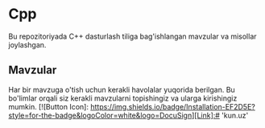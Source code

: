 # Cpp

Bu repozitoriyada C++ dasturlash tiliga bag'ishlangan mavzular va misollar joylashgan.

## Mavzular

Har bir mavzuga o'tish uchun kerakli havolalar yuqorida berilgan. Bu bo'limlar orqali siz kerakli mavzularni topishingiz va ularga kirishingiz mumkin.
[![Button Icon]: https://img.shields.io/badge/Installation-EF2D5E?style=for-the-badge&logoColor=white&logo=DocuSign][Link]:# 'kun.uz'
